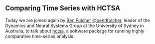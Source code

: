 ## Comparing Time Series with HCTSA

Today we are joined again by [Ben Fulcher](http://www.benfulcher.com/) [@bendfulcher](https://twitter.com/bendfulcher), leader of the Dynamics and Neural Systems Group at the University of Sydney in Australia, to talk about [hctsa](https://github.com/benfulcher/hctsa), a software package for running highly comparative time-series analysis.